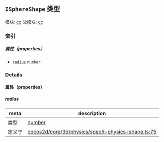 ## `ISphereShape` 类型



模块: [cc](../modules/cc.md)
父模块: [cc](../modules/cc.md)






### 索引

##### 属性（properties）

  - [`radius`](#radius) `number` 





### Details


#### 属性（properties）


##### radius

> 

| meta | description |
|------|-------------|
| 类型 | <a href="https://developer.mozilla.org/en/JavaScript/Reference/Global_Objects/Number" class="crosslink external" target="_blank">number</a> |
| 定义于 | [cocos2d/core/3d/physics/spec/i-physics-shape.ts:75](https://github.com/cocos-creator/engine/blob/e361a2e93351aacda485d2038abd4eba2998a298/cocos2d/core/3d/physics/spec/i-physics-shape.ts#L75) |






